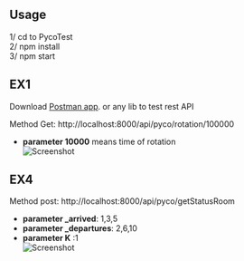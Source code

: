 
## Usage
1/ cd to PycoTest<br>
2/ npm install<br>
3/ npm start<br>

## EX1
Download [Postman app](https://www.getpostman.com/downloads/). or any lib to test rest API <br>

Method Get: http://localhost:8000/api/pyco/rotation/100000 <br>
- **parameter 10000** means time of rotation <br>
![Screenshot](https://user-images.githubusercontent.com/13268141/70313074-7e5d2680-1847-11ea-825c-47e576bba30a.png)
	
## EX4
Method post: http://localhost:8000/api/pyco/getStatusRoom <br>
- **parameter _arrived**: 1,3,5 <br>
- **parameter _departures**: 2,6,10<br>
- **parameter K** :1 <br>
![Screenshot](https://user-images.githubusercontent.com/13268141/70310362-03ddd800-1842-11ea-8209-1588bc4085bb.png)
